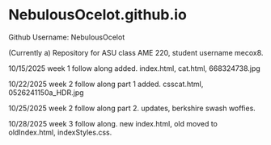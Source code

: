# NebulousOcelot.github.io
Github Username: NebulousOcelot

(Currently a) Repository for ASU class AME 220, student username mecox8.

10/15/2025 week 1 follow along added. index.html, cat.html, 668324738.jpg

10/22/2025 week 2 follow along part 1 added. csscat.html, 0526241150a_HDR.jpg

10/25/2025 week 2 follow along part 2. updates, berkshire swash woffies.

10/28/2025 week 3 follow along. new index.html, old moved to oldIndex.html, indexStyles.css.
